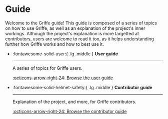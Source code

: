 # Guide

Welcome to the Griffe guide! This guide is composed of a series of topics on how to use Griffe, as well as an explanation of the project's inner workings. Although the project's explanation is more targetted at contributors, users are welcome to read it too, as it helps understanding further how Griffe works and how to best use it.


<div class="grid cards" markdown>

-   :fontawesome-solid-user:{ .lg .middle } **User guide**

    ---

    A series of topics for Griffe users.

    [:octicons-arrow-right-24: Browse the user guide](guide/users.md)

-   :fontawesome-solid-helmet-safety:{ .lg .middle } **Contributor guide**

    ---

    Explanation of the project, and more, for Griffe contributors.

    [:octicons-arrow-right-24: Browse the contributor guide](guide/contributors.md)

</div>
